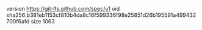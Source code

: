 version https://git-lfs.github.com/spec/v1
oid sha256:b381eb1153cf810b4da8c16f599336f98e25851d26b195591a499432700f6afd
size 1063
